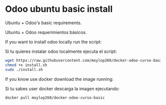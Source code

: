 Odoo ubuntu basic install
=========================

Ubuntu + Odoo's basic requirements.

Ubuntu + Odoo requerimientos básicos.


If you want to install odoo locally run the script:

Si tu quieres instalar odoo localmente ejecuta el script:


```bash
wget https://raw.githubusercontent.com/moylop260/docker-odoo-curso-basic/master/install.sh -O install.sh
chmod +x install.sh
sudo ./install.sh
```

If you know use docker download the image running:

Si tu sabes user docker descarga la imagen ejecutando:


`docker pull moylop260/docker-odoo-curso-basic`
